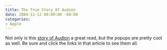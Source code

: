 ```yaml
---
title: The True Story Of Audion
date: 2004-11-12 00:00:00 -08:00
categories:
- Apple
---
```


<p>
Not only is this <a href="http://panic.com/extras/audionstory/">story of Audion</a> a great read, but the popups are pretty cool as well. Be sure and click the links in that article to see them all.
</p>

